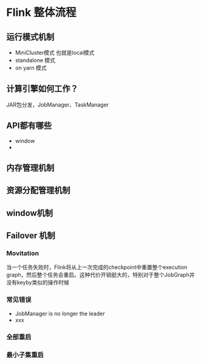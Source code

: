 # Flink 整体流程



##  运行模式机制
*  MiniCluster模式 也就是local模式
*  standalone 模式
*  on yarn 模式

## 计算引擎如何工作？ 
JAR包分发，JobManager、TaskManager

## API都有哪些
*  window
* 

##  内存管理机制

##  资源分配管理机制

## window机制
##   Failover 机制
### Movitation
  当一个任务失败时，Flink将从上一次完成的checkpoint中重置整个execution graph，然后整个任务会重启。这种代价开销挺大的，特别对于整个JobGraph并没有keyby类似的操作时候
 
### 常见错误
* JobManager is no longer the leader
*   xxx

###  全部重启
###  最小子集重启

